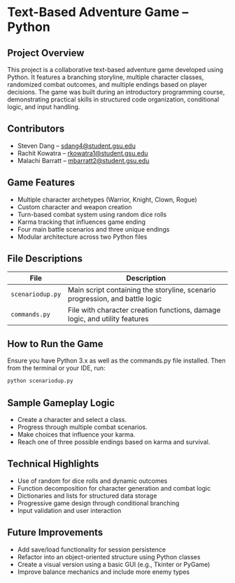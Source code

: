 # Text-Based Adventure Game – Python

## Project Overview
This project is a collaborative text-based adventure game developed using Python. It features a branching storyline, multiple character classes, randomized combat outcomes, and multiple endings based on player decisions. The game was built during an introductory programming course, demonstrating practical skills in structured code organization, conditional logic, and input handling.

## Contributors
- Steven Dang – sdang4@student.gsu.edu  
- Rachit Kowatra – rkowatra1@student.gsu.edu  
- Malachi Barratt – mbarratt2@student.gsu.edu

## Game Features
- Multiple character archetypes (Warrior, Knight, Clown, Rogue)
- Custom character and weapon creation
- Turn-based combat system using random dice rolls
- Karma tracking that influences game ending
- Four main battle scenarios and three unique endings
- Modular architecture across two Python files

## File Descriptions
| File | Description |
|------|-------------|
| `scenariodup.py` | Main script containing the storyline, scenario progression, and battle logic |
| `commands.py` | File with character creation functions, damage logic, and utility features |

## How to Run the Game
Ensure you have Python 3.x as well as the commands.py file installed. Then from the terminal or your IDE, run:

```bash
python scenariodup.py 
```

## Sample Gameplay Logic
- Create a character and select a class.
- Progress through multiple combat scenarios.
- Make choices that influence your karma.
- Reach one of three possible endings based on karma and survival.

## Technical Highlights
- Use of random for dice rolls and dynamic outcomes
- Function decomposition for character generation and combat logic
- Dictionaries and lists for structured data storage
- Progressive game design through conditional branching
- Input validation and user interaction

## Future Improvements
- Add save/load functionality for session persistence
- Refactor into an object-oriented structure using Python classes
- Create a visual version using a basic GUI (e.g., Tkinter or PyGame)
- Improve balance mechanics and include more enemy types
